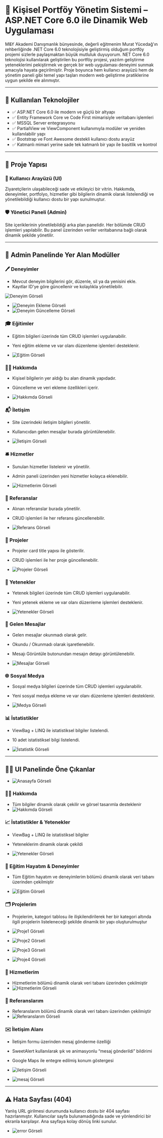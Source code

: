 # 🎯 Kişisel Portföy Yönetim Sistemi – ASP.NET Core 6.0 ile Dinamik Web Uygulaması

M\&Y Akademi Danışmanlık bünyesinde, değerli eğitmenim Murat Yücedağ'ın rehberliğinde .NET Core 6.0 teknolojisiyle geliştirmiş olduğum portföy projemi sizlerle paylaşmaktan büyük mutluluk duyuyorum. NET Core 6.0 teknolojisi kullanılarak geliştirilen bu portföy projesi, yazılım geliştirme yeteneklerimi pekiştirmek ve gerçek bir web uygulaması deneyimi sunmak amacıyla hayata geçirilmiştir. Proje boyunca hem kullanıcı arayüzü hem de yönetim paneli gibi temel yapı taşları modern web geliştirme pratiklerine uygun şekilde ele alınmıştır.

---

## 🚧 Kullanılan Teknolojiler

* ✅ ASP.NET Core 6.0 ile modern ve güçlü bir altyapı
* ✅ Entity Framework Core ve Code First mimarisiyle veritabanı işlemleri
* ✅ MSSQL Server entegrasyonu
* ✅ PartialView ve ViewComponent kullanımıyla modüler ve yeniden kullanılabilir yapı
* ✅ Bootstrap ve Font Awesome destekli kullanıcı dostu arayüz
* ✅ Katmanlı mimari yerine sade tek katmanlı bir yapı ile basitlik ve kontrol

---

## 🧹 Proje Yapısı

### 🎨 Kullanıcı Arayüzü (UI)

Ziyaretçilerin ulaşabileceği sade ve etkileyici bir vitrin. Hakkımda, deneyimler, portfolyo, hizmetler gibi bilgilerin dinamik olarak listelendiği ve yönetilebildiği kullanıcı dostu bir yapı sunulmuştur.

### 🛡️ Yönetici Paneli (Admin)

Site içeriklerinin yönetilebildiği arka plan panelidir. Her bölümde CRUD işlemleri yapılabilir. Bu panel üzerinden veriler veritabanına bağlı olarak dinamik şekilde yönetilir.

---

## 🧩 Admin Panelinde Yer Alan Modüller

### 🖊️ Deneyimler

* Mevcut deneyim bilgilerini gör, düzenle, sil ya da yenisini ekle.
* Kayıtlar ID'ye göre güncellenir ve kolaylıkla yönetilebilir.

![Deneyim Görseli](PortfolioCore/readme-assets/deneyim.png)

* ![Deneyim Ekleme Görseli](readme-assets/deneyimekleme.png)
* ![Deneyim Güncelleme Görseli](readme-assets/deneyimguncelleme.png)

### 🎓 Eğitimler

* Eğitim bilgileri üzerinde tüm CRUD işlemleri uygulanabilir.

* Yeni eğitim ekleme ve var olanı düzenleme işlemleri desteklenir.

* ![Eğitim Görseli](readme-assets/egitim.png)

### 🧍‍♀️ Hakkımda

* Kişisel bilgilerin yer aldığı bu alan dinamik yapıdadır.

* Güncelleme ve veri ekleme özellikleri içerir.

* ![Hakkımda Görseli](readme-assets/hakkimda.png)

### 📬 İletişim

* Site üzerindeki iletişim bilgileri yönetilir.

* Kullanıcıdan gelen mesajlar burada görüntülenebilir.

* ![İletişim Görseli](readme-assets/iletisim.png)

### 🛎️ Hizmetler

* Sunulan hizmetler listelenir ve yönetilir.

* Admin paneli üzerinden yeni hizmetler kolayca eklenebilir.

* ![Hizmetlerim Görseli](readme-assets/hizmetlerim.png)

### 📑 Referanslar

* Alınan referanslar burada yönetilir.

* CRUD işlemleri ile her referans güncellenebilir.

* ![Referans Görseli](readme-assets/referans.png)

### 📁 Projeler

* Projeler card title yapısı ile gösterilir.

* CRUD işlemleri ile her proje güncellenebilir.

* ![Projeler Görseli](readme-assets/proje.png)

### 🎯 Yetenekler

* Yetenek bilgileri üzerinde tüm CRUD işlemleri uygulanabilir.

* Yeni yetenek ekleme ve var olanı düzenleme işlemleri desteklenir.

* ![Yetenekler Görseli](readme-assets/yetenek.png)

### 💌 Gelen Mesajlar

* Gelen mesajlar okunmadı olarak gelir.

* Okundu / Okunmadı olarak işaretlenebilir.

* Mesajı Görüntüle butonundan mesajın detayı görüntülenebilir.

* ![Mesajlar Görseli](readme-assets/mesajlar.png)

### 🌐 Sosyal Medya

* Sosyal medya bilgileri üzerinde tüm CRUD işlemleri uygulanabilir.

* Yeni sosyal medya ekleme ve var olanı düzenleme işlemleri desteklenir.

* ![Medya Görseli](readme-assets/sosyalmedya.png)

### 📊 İstatistikler

* ViewBag + LINQ ile istatistiksel bilgiler listelendi.

* 10 adet istatistiksel bilgi listelendi.

* ![İstatistik Görseli](readme-assets/istatistikler.png)

---

## 🧑‍💻 UI Panelinde Öne Çıkanlar

* ![Anasayfa Görseli](readme-assets/anasayfa.png)

### 👩‍💼 Hakkımda

* Tüm bilgiler dinamik olarak çekilir ve görsel tasarımla desteklenir
* ![Hakkımda Görseli](readme-assets/hakkımdaui.png)

### 📈 İstatistikler & Yetenekler

* ViewBag + LINQ ile istatistiksel bilgiler

* Yeteneklerim dinamik olarak çekildi

* ![Yetenekler Görseli](readme-assets/yeteneklerimui.png)

### 🎒 Eğitim Hayatım & Deneyimler

* Tüm Eğitim hayatım ve deneyimlerim bölümü dinamik olarak veri tabanı üzerinden çekilmiştir

* ![Eğitim Görseli](readme-assets/deneyimlerimui.png)

### 🗂️ Projelerim

* Projelerim, kategori tablosu ile ilişkilendirilerek her bir kategori altında ilgili projelerin listeleneceği şekilde dinamik bir yapı oluşturulmuştur

* ![Proje1 Görseli](readme-assets/projelerimtumu.png)

* ![Proje2 Görseli](readme-assets/projelerim.net.png)

* ![Proje3 Görseli](readme-assets/projelerimreact.png)

* ![Proje4 Görseli](readme-assets/projelerimjs.png)

### 🧰 Hizmetlerim

* Hizmetlerim bölümü dinamik olarak veri tabanı üzerinden çekilmiştir
* ![Hizmetlerim Görseli](readme-assets/hizmetlerimui.png)

### 📣 Referanslarım

* Referanslarım bölümü dinamik olarak veri tabanı üzerinden çekilmiştir
* ![Referanslarım Görseli](readme-assets/referanslarım.png)

### ✉️ İletişim Alanı

* İletişim formu üzerinden mesaj gönderme özelliği

* SweetAlert kullanılarak şık ve animasyonlu “mesaj gönderildi” bildirimi

* Google Maps ile entegre edilmiş konum göstergesi

* ![iletişim Görseli](readme-assets/iletişimui.png)

* ![mesaj Görseli](readme-assets/mesajbasarılı.png)

---

## ⚠️ Hata Sayfası (404)

Yanlış URL girilmesi durumunda kullanıcı dostu bir 404 sayfası hazırlanmıştır. Kullanıcılar sayfa bulunamadığında sade ve yönlendirici bir ekranla karşılaşır. Ana sayfaya kolay dönüş linki sunulur.

* ![error Görseli](readme-assets/error.png)
